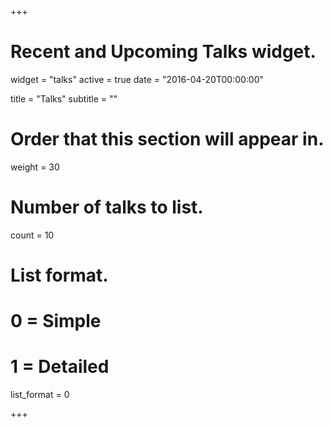 +++
# Recent and Upcoming Talks widget.
widget = "talks"
active = true
date = "2016-04-20T00:00:00"

title = "Talks"
subtitle = ""

# Order that this section will appear in.
weight = 30

# Number of talks to list.
count = 10

# List format.
#   0 = Simple
#   1 = Detailed
list_format = 0

+++
